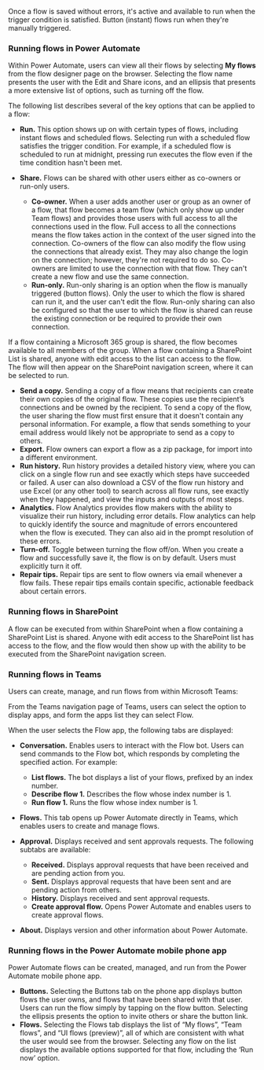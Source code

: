 Once a flow is saved without errors, it's active and available to run when the trigger condition is satisfied. Button (instant) flows run when they're manually triggered.

### Running flows in Power Automate

Within Power Automate, users can view all their flows by selecting **My flows** from the flow designer page on the browser. Selecting the flow name presents the user with the Edit and Share icons, and an ellipsis that presents a more extensive list of options, such as turning off the flow.

The following list describes several of the key options that can be applied to a flow:

 *  **Run.** This option shows up on with certain types of flows, including instant flows and scheduled flows. Selecting run with a scheduled flow satisfies the trigger condition. For example, if a scheduled flow is scheduled to run at midnight, pressing run executes the flow even if the time condition hasn't been met.
 *  **Share.** Flows can be shared with other users either as co-owners or run-only users.
    
     *  **Co-owner.** When a user adds another user or group as an owner of a flow, that flow becomes a team flow (which only show up under Team flows) and provides those users with full access to all the connections used in the flow. Full access to all the connections means the flow takes action in the context of the user signed into the connection. ‎Co-owners of the flow can also modify the flow using the connections that already exist. They may also change the login on the connection; however, they're not required to do so. Co-owners are limited to use the connection with that flow. They can't create a new flow and use the same connection.
     *  **Run-only.** Run-only sharing is an option when the flow is manually triggered (button flows). Only the user to which the flow is shared can run it, and the user can't edit the flow. Run-only sharing can also be configured so that the user to which the flow is shared can reuse the existing connection or be required to provide their own connection.

If a flow containing a Microsoft 365 group is shared, the flow becomes available to all members of the group. When a flow containing a SharePoint List is shared, anyone with edit access to the list can access to the flow. The flow will then appear on the SharePoint navigation screen, where it can be selected to run.

 *  **Send a copy.** Sending a copy of a flow means that recipients can create their own copies of the original flow. These copies use the recipient’s connections and be owned by the recipient. To send a copy of the flow, the user sharing the flow must first ensure that it doesn't contain any personal information. For example, a flow that sends something to your email address would likely not be appropriate to send as a copy to others.
 *  **Export.** Flow owners can export a flow as a zip package, for import into a different environment.
 *  **Run history.** Run history provides a detailed history view, where you can click on a single flow run and see exactly which steps have succeeded or failed. A user can also download a CSV of the flow run history and use Excel (or any other tool) to search across all flow runs, see exactly when they happened, and view the inputs and outputs of most steps.
 *  **Analytics.** Flow Analytics provides flow makers with the ability to visualize their run history, including error details. Flow analytics can help to quickly identify the source and magnitude of errors encountered when the flow is executed. They can also aid in the prompt resolution of these errors.
 *  **Turn-off.** Toggle between turning the flow off/on. When you create a flow and successfully save it, the flow is on by default. Users must explicitly turn it off.
 *  **Repair tips.** Repair tips are sent to flow owners via email whenever a flow fails. These repair tips emails contain specific, actionable feedback about certain errors.

### Running flows in SharePoint

A flow can be executed from within SharePoint when a flow containing a SharePoint List is shared. Anyone with edit access to the SharePoint list has access to the flow, and the flow would then show up with the ability to be executed from the SharePoint navigation screen.

### Running flows in Teams

Users can create, manage, and run flows from within Microsoft Teams:

From the Teams navigation page of Teams, users can select the option to display apps, and form the apps list they can select Flow.

When the user selects the Flow app, the following tabs are displayed:

 *  **Conversation.** Enables users to interact with the Flow bot. Users can send commands to the Flow bot, which responds by completing the specified action. For example:
    
     *  **List flows.** The bot displays a list of your flows, prefixed by an index number.
     *  **Describe flow 1.** Describes the flow whose index number is 1.
     *  **Run flow 1.** Runs the flow whose index number is 1.
 *  **Flows.** This tab opens up Power Automate directly in Teams, which enables users to create and manage flows.
 *  **Approval.** Displays received and sent approvals requests. The following subtabs are available:
    
     *  **Received.** Displays approval requests that have been received and are pending action from you.
     *  **Sent.** Displays approval requests that have been sent and are pending action from others.
     *  **History.** Displays received and sent approval requests.
     *  **Create approval flow.** Opens Power Automate and enables users to create approval flows.
 *  **About.** Displays version and other information about Power Automate.

### Running flows in the Power Automate mobile phone app

Power Automate flows can be created, managed, and run from the Power Automate mobile phone app.

 *  **Buttons.** Selecting the Buttons tab on the phone app displays button flows the user owns, and flows that have been shared with that user. Users can run the flow simply by tapping on the flow button. Selecting the ellipsis presents the option to invite others or share the button link.
 *  **Flows.** Selecting the Flows tab displays the list of “My flows”, “Team flows”, and “UI flows (preview)”, all of which are consistent with what the user would see from the browser. Selecting any flow on the list displays the available options supported for that flow, including the ‘Run now’ option.
